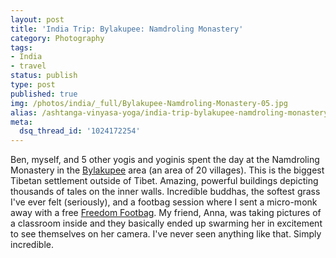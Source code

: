 ```yaml
---
layout: post
title: 'India Trip: Bylakupee: Namdroling Monastery'
category: Photography
tags:
- India
- travel
status: publish
type: post
published: true
img: /photos/india/_full/Bylakupee-Namdroling-Monastery-05.jpg
alias: /ashtanga-vinyasa-yoga/india-trip-bylakupee-namdroling-monastery/
meta:
  dsq_thread_id: '1024172254'
---
```


Ben, myself, and 5 other yogis and yoginis spent the day at the Namdroling Monastery in the [Bylakupee](http://wikitravel.org/en/Bylakupee) area (an area of 20 villages). This is the biggest Tibetan settlement outside of Tibet. Amazing, powerful buildings depicting thousands of tales on the inner walls. Incredible buddhas, the softest grass I've ever felt (seriously), and a footbag session where I sent a micro-monk away with a free [Freedom Footbag](http://freedomfootbags.com). My friend, Anna, was taking pictures of a classroom inside and they basically ended up swarming her in excitement to see themselves on her camera. I've never seen anything like that. Simply incredible.
